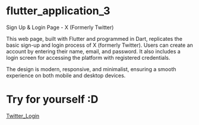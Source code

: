 # flutter_application_3

Sign Up & Login Page - X (Formerly Twitter)

This web page, built with Flutter and programmed in Dart, replicates the basic sign-up and login process of X (formerly Twitter). Users can create an account by entering their name, email, and password. It also includes a login screen for accessing the platform with registered credentials.

The design is modern, responsive, and minimalist, ensuring a smooth experience on both mobile and desktop devices.


# Try for yourself :D

 [Twitter_Login](effervescent-rabanadas-d1deea.netlify.app)
